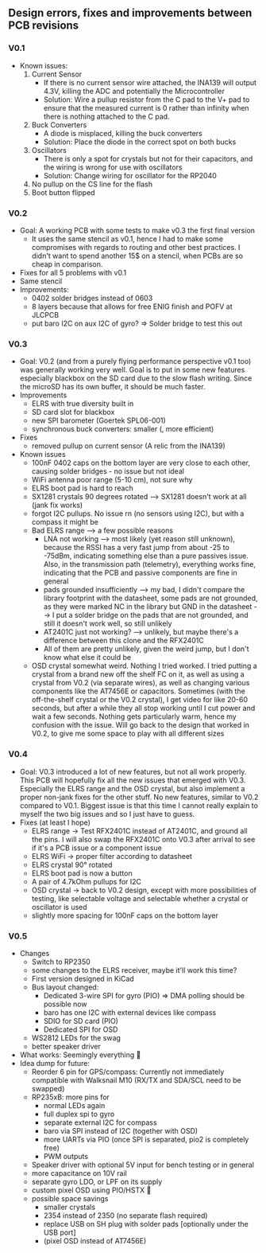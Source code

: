 ## Design errors, fixes and improvements between PCB revisions

### V0.1

-   Known issues:
    1. Current Sensor
        - If there is no current sensor wire attached, the INA139 will output 4.3V, killing the ADC and potentially the Microcontroller
        - Solution: Wire a pullup resistor from the C pad to the V+ pad to ensure that the measured current is 0 rather than infinity when there is nothing attached to the C pad.
    2. Buck Converters
        - A diode is misplaced, killing the buck converters
        - Solution: Place the diode in the correct spot on both bucks
    3. Oscillators
        - There is only a spot for crystals but not for their capacitors, and the wiring is wrong for use with oscillators
        - Solution: Change wiring for oscillator for the RP2040
    4. No pullup on the CS line for the flash
    5. Boot button flipped

### V0.2

-   Goal: A working PCB with some tests to make v0.3 the first final version
    -   It uses the same stencil as v0.1, hence I had to make some compromises with regards to routing and other best practices. I didn't want to spend another 15$ on a stencil, when PCBs are so cheap in comparison.
-   Fixes for all 5 problems with v0.1
-   Same stencil
-   Improvements:
    -   0402 solder bridges instead of 0603
    -   8 layers because that allows for free ENIG finish and POFV at JLCPCB
    -   put baro I2C on aux I2C of gyro? => Solder bridge to test this out

### V0.3

-   Goal: V0.2 (and from a purely flying performance perspective v0.1 too) was generally working very well. Goal is to put in some new features especially blackbox on the SD card due to the slow flash writing. Since the microSD has its own buffer, it should be much faster.
-   Improvements
    -   ELRS with true diversity built in
    -   SD card slot for blackbox
    -   new SPI barometer (Goertek SPL06-001)
    -   synchronous buck converters: smaller (, more efficient)
-   Fixes
    -   removed pullup on current sensor (A relic from the INA139)
-   Known issues
    -   100nF 0402 caps on the bottom layer are very close to each other, causing solder bridges - no issue but not ideal
    -   WiFi antenna poor range (5-10 cm), not sure why
    -   ELRS boot pad is hard to reach
    -   SX1281 crystals 90 degrees rotated --> SX1281 doesn't work at all (jank fix works)
    -   forgot I2C pullups. No issue rn (no sensors using I2C), but with a compass it might be
    -   Bad ELRS range --> a few possible reasons
        -   LNA not working --> most likely (yet reason still unknown), because the RSSI has a very fast jump from about -25 to -75dBm, indicating something else than a pure passives issue. Also, in the transmission path (telemetry), everything works fine, indicating that the PCB and passive components are fine in general
        -   pads grounded insufficiently --> my bad, I didn't compare the library footprint with the datasheet, some pads are not grounded, as they were marked NC in the library but GND in the datasheet --> I put a solder bridge on the pads that are not grounded, and still it doesn't work well, so still unlikely
        -   AT2401C just not working? --> unlikely, but maybe there's a difference between this clone and the RFX2401C
        -   All of them are pretty unlikely, given the weird jump, but I don't know what else it could be
    -   OSD crystal somewhat weird. Nothing I tried worked. I tried putting a crystal from a brand new off the shelf FC on it, as well as using a crystal from V0.2 (via separate wires), as well as changing various components like the AT7456E or capacitors. Sometimes (with the off-the-shelf crystal or the V0.2 crystal), I get video for like 20-60 seconds, but after a while they all stop working until I cut power and wait a few seconds. Nothing gets particularly warm, hence my confusion with the issue. Will go back to the design that worked in V0.2, to give me some space to play with all different sizes

### V0.4

-   Goal: V0.3 introduced a lot of new features, but not all work properly. This PCB will hopefully fix all the new issues that emerged with V0.3. Especially the ELRS range and the OSD crystal, but also implement a proper non-jank fixes for the other stuff. No new features, similar to V0.2 compared to V0.1. Biggest issue is that this time I cannot really explain to myself the two big issues and so I just have to guess.
-   Fixes (at least I hope)
    -   ELRS range -> Test RFX2401C instead of AT2401C, and ground all the pins. I will also swap the RFX2401C onto V0.3 after arrival to see if it's a PCB issue or a component issue
    -   ELRS WiFi -> proper filter according to datasheet
    -   ELRS crystal 90° rotated
    -   ELRS boot pad is now a button
    -   A pair of 4.7kOhm pullups for I2C
    -   OSD crystal -> back to V0.2 design, except with more possibilities of testing, like selectable voltage and selectable whether a crystal or oscillator is used
    -   slightly more spacing for 100nF caps on the bottom layer

### V0.5

-   Changes
    -   Switch to RP2350
    -   some changes to the ELRS receiver, maybe it'll work this time?
    -   First version designed in KiCad
    -   Bus layout changed:
        -   Dedicated 3-wire SPI for gyro (PIO) => DMA polling should be possible now
        -   baro has one I2C with external devices like compass
        -   SDIO for SD card (PIO)
        -   Dedicated SPI for OSD
    -   WS2812 LEDs for the swag
    -   better speaker driver
-   What works: Seemingly everything :tada:
-   Idea dump for future:
    -   Reorder 6 pin for GPS/compass: Currently not immediately compatible with Walksnail M10 (RX/TX and SDA/SCL need to be swapped)
    -   RP235xB: more pins for
        -   normal LEDs again
        -   full duplex spi to gyro
        -   separate external I2C for compass
        -   baro via SPI instead of I2C (together with OSD)
        -   more UARTs via PIO (once SPI is separated, pio2 is completely free)
        -   PWM outputs
    -   Speaker driver with optional 5V input for bench testing or in general
    -   more capacitance on 10V rail
    -   separate gyro LDO, or LPF on its supply
    -   custom pixel OSD using PIO/HSTX :thinking:
    -   possible space savings
        -   smaller crystals
        -   2354 instead of 2350 (no separate flash required)
        -   replace USB on SH plug with solder pads [optionally under the USB port]
        -   (pixel OSD instead of AT7456E)
